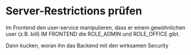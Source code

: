 Server-Restrictions prüfen
==========================

Im Frontend den user-service manipulieren, dass er einem gewöhnlichen user (z.B. bill) IM FRONTEND die ROLE_ADMIN und ROLE_OFFICE gibt.

Dann kucken, woran ihn das Backend mit den wirksamen Security